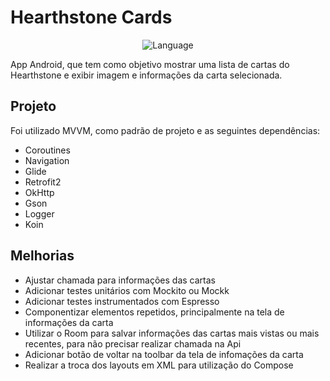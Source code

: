 # Hearthstone Cards

<p align="center">
 <img alt="Language" src="https://img.shields.io/static/v1?label=language&message=Kotlin&color=00FF7F&labelColor=000000">
</p>

App Android, que tem como objetivo mostrar uma lista de cartas do Hearthstone e exibir imagem e informações da carta selecionada.

## Projeto

Foi utilizado MVVM, como padrão de projeto e as seguintes dependências:

- Coroutines
- Navigation
- Glide
- Retrofit2
- OkHttp
- Gson
- Logger
- Koin

## Melhorias

- Ajustar chamada para informações das cartas
- Adicionar testes unitários com Mockito ou Mockk
- Adicionar testes instrumentados com Espresso
- Componentizar elementos repetidos, principalmente na tela de informações da carta
- Utilizar o Room para salvar informações das cartas mais vistas ou mais recentes, para não precisar realizar chamada na Api
- Adicionar botão de voltar na toolbar da tela de infomações da carta
- Realizar a troca dos layouts em XML para utilização do Compose